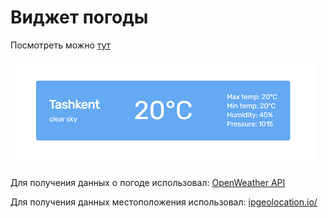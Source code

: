 <h1>Виджет погоды</h1>

<p>Посмотреть можно <a href="https://rasulnur.github.io/weather-widget/">тут</a></p>
<a href="https://rasulnur.github.io/weather-widget/">
	<img src="./weather-widget.png" alt="Виджет погоды">
</a>

<p>Для получения данных о погоде использовал: <a href="https://openweathermap.org/api">OpenWeather API<a/></p> 
<p>Для получения данных местоположения использовал: <a href="https://ipgeolocation.io/">ipgeolocation.io/<a/></p>

